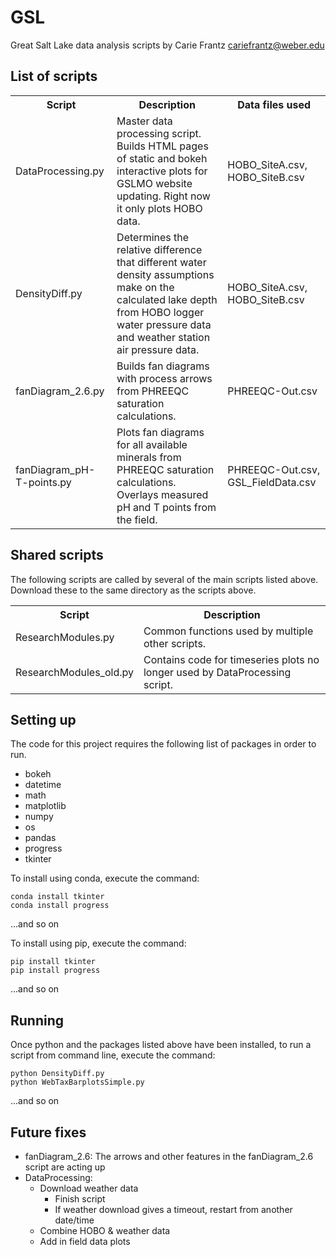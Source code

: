 # GSL
Great Salt Lake data analysis scripts
by Carie Frantz cariefrantz@weber.edu

## List of scripts
<table>
<tr><th>Script</th><th>Description</th><th>Data files used</th></tr>
<tr><td>DataProcessing.py</td><td>Master data processing script. Builds HTML pages of static and bokeh interactive plots for GSLMO website updating. Right now it only plots HOBO data.</td><td>HOBO_SiteA.csv, HOBO_SiteB.csv</td></tr>
<tr><td>DensityDiff.py</td><td>Determines the relative difference that different water density assumptions make on the calculated lake depth from HOBO logger water pressure data and weather station air pressure data.</td><td>HOBO_SiteA.csv, HOBO_SiteB.csv</td></tr>
<tr><td>fanDiagram_2.6.py</td><td>Builds fan diagrams with process arrows from PHREEQC saturation calculations.</td><td>PHREEQC-Out.csv</td></tr>
<tr><td>fanDiagram_pH-T-points.py</td><td>Plots fan diagrams for all available minerals from PHREEQC saturation calculations. Overlays measured pH and T points from the field.</td><td>PHREEQC-Out.csv, GSL_FieldData.csv</td></tr>
</table>

## Shared scripts
The following scripts are called by several of the main scripts listed above. Download these to the same directory as the scripts above.
<table>
<tr><th>Script</th><th>Description</th></tr>
<tr><td>ResearchModules.py</td><td>Common functions used by multiple other scripts.</td></tr>
<tr><td>ResearchModules_old.py</td><td>Contains code for timeseries plots no longer used by DataProcessing script.</td></tr>
</table>

## Setting up
The code for this project requires the following list of packages in order to run.
<ul>
<li>bokeh</li>
<li>datetime</li>
<li>math</li>
<li>matplotlib</li>
<li>numpy</li>
<li>os</li>
<li>pandas</li>
<li>progress</li>
<li>tkinter</li>
</ul>

To install using conda, execute the command:

	conda install tkinter
	conda install progress
	
...and so on

To install using pip, execute the command:

	pip install tkinter
	pip install progress
	
...and so on

## Running
Once python and the packages listed above have been installed, to run a script from command line, execute the command:

	python DensityDiff.py
	python WebTaxBarplotsSimple.py
	
...and so on

## Future fixes
<ul>
<li>fanDiagram_2.6: The arrows and other features in the fanDiagram_2.6 script are acting up</li>
<li>DataProcessing:
  <ul>
  <li>Download weather data
    <ul>
    <li>Finish script</li>
	<li>If weather download gives a timeout, restart from another date/time</li>
	</ul>
	</li>
  <li>Combine HOBO & weather data</li>
  <li>Add in field data plots</li>
  </ul>
  </li>
</ul>